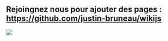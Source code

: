 Rejoingnez nous pour ajouter des pages :
https://github.com/justin-bruneau/wikijs
---
![](https://media.giphy.com/media/ads2QSp4JDdeg/giphy.gif)
